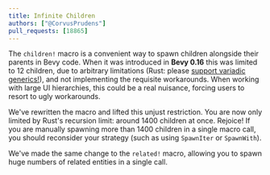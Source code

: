 ```yaml
---
title: Infinite Children
authors: ["@CorvusPrudens"]
pull_requests: [18865]
---
```


The `children!` macro is a convenient way to spawn children alongside their parents in Bevy code.
When it was introduced in **Bevy 0.16** this was limited to 12 children, due to arbitrary limitations (Rust: please [support variadic generics!](https://blog.rust-lang.org/inside-rust/2025/09/11/program-management-update-2025-08/#variadic-generics)), and not implementing the requisite workarounds.
When working with large UI hierarchies, this could be a real nuisance, forcing users to resort to ugly workarounds.

We've rewritten the macro and lifted this unjust restriction. You are now only limited by Rust's recursion limit: around 1400 children at once.
Rejoice!
If you are manually spawning more than 1400 children in a single macro call, you should reconsider your strategy (such as using `SpawnIter` or `SpawnWith`).

We've made the same change to the `related!` macro, allowing you to spawn huge numbers of related entities in a single call.
